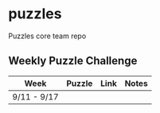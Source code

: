 # puzzles
Puzzles core team repo

## Weekly Puzzle Challenge

| Week        | Puzzle | Link | Notes |
|-------------|--------|------|-------|
| 9/11 - 9/17 |        |      |       |
